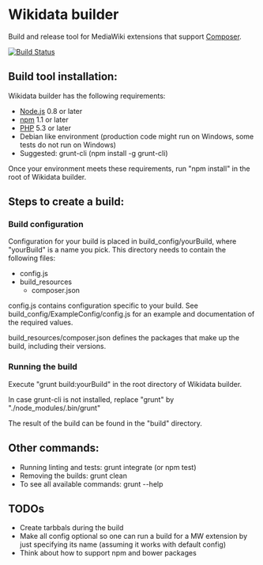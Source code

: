 # Wikidata builder

Build and release tool for MediaWiki extensions that support [Composer](https://getcomposer.org/).

[![Build Status](https://travis-ci.org/JeroenDeDauw/WikidataBuilder.png?branch=master)](https://travis-ci.org/JeroenDeDauw/WikidataBuilder)

## Build tool installation:

Wikidata builder has the following requirements:

* [Node.js](http://nodejs.org/) 0.8 or later
* [npm](https://npmjs.org/) 1.1 or later
* [PHP](http://php.net/) 5.3 or later
* Debian like environment (production code might run on Windows, some tests do not run on Windows)
* Suggested: grunt-cli (npm install -g grunt-cli)

Once your environment meets these requirements, run "npm install" in the root of Wikidata builder.

## Steps to create a build:

### Build configuration

Configuration for your build is placed in build_config/yourBuild, where "yourBuild" is a name
you pick. This directory needs to contain the following files:

* config.js
* build_resources
    * composer.json

config.js contains configuration specific to your build. See build_config/ExampleConfig/config.js
for an example and documentation of the required values.

build_resources/composer.json defines the packages that make up the build, including their versions.

### Running the build

Execute "grunt build:yourBuild" in the root directory of Wikidata builder.

In case grunt-cli is not installed, replace "grunt" by "./node_modules/.bin/grunt"

The result of the build can be found in the "build" directory.

## Other commands:

* Running linting and tests: grunt integrate (or npm test)
* Removing the builds: grunt clean
* To see all available commands: grunt --help
 
## TODOs

* Create tarbbals during the build
* Make all config optional so one can run a build for a MW extension by just specifying
its name (assuming it works with default config)
* Think about how to support npm and bower packages
